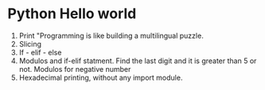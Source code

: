 # Python Hello world 

1. Print "Programming is like building a multilingual puzzle.
2. Slicing
3. If - elif - else
4. Modulos and if-elif statment. Find the last digit and it is greater than 5 or not. Modulos for negative number
5. Hexadecimal printing, without any import module.